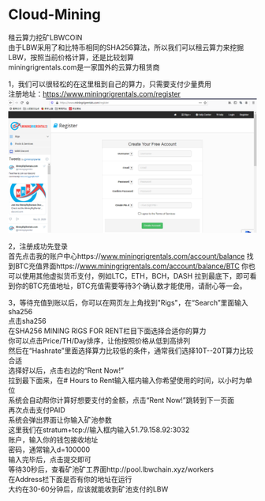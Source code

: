# Cloud-Mining
租云算力挖矿LBWCOIN  
由于LBW采用了和比特币相同的SHA256算法，所以我们可以租云算力来挖掘LBW，按照当前价格计算，还是比较划算  
miningrigrentals.com是一家国外的云算力租赁商  
  
1，我们可以很轻松的在这里租到自己的算力，只需要支付少量费用  
注册地址：https://www.miningrigrentals.com/register  
![Image](https://github.com/lbwchain/Cloud-Mining/blob/master/1.png)
  
2，注册成功先登录  
首先点击我的账户中心https://www.miningrigrentals.com/account/balance
找到BTC充值界面https://www.miningrigrentals.com/account/balance/BTC
你也可以使用其他虚拟货币支付，例如LTC，ETH，BCH，DASH
拉到最底下，即可看到你的BTC充值地址，BTC充值需要等待3个确认数才能使用，请耐心等一会。
  
3，等待充值到账以后，你可以在网页左上角找到"Rigs"，在“Search”里面输入sha256  
点击sha256  
在SHA256 MINING RIGS FOR RENT栏目下面选择合适你的算力  
你可以点击Price/TH/Day排序，让他按照价格从低到高排列  
然后在“Hashrate”里面选择算力比较低的条件，通常我们选择10T--20T算力比较合适  
选择好以后，点击右边的“Rent Now!”  
拉到最下面来，在# Hours to Rent输入框内输入你希望使用的时间，以小时为单位  
系统会自动帮你计算好想要支付的金额，点击“Rent Now!”跳转到下一页面  
再次点击支付PAID  
系统会弹出界面让你输入矿池参数  
这里我们在stratum+tcp://输入框内输入51.79.158.92:3032  
账户，输入你的钱包接收地址  
密码，通常输入d=100000  
输入完毕后，点击提交即可  
等待30秒后，查看矿池矿工界面http://pool.lbwchain.xyz/workers  
在Address栏下面是否有你的地址在运行  
大约在30-60分钟后，应该就能收到矿池支付的LBW  
